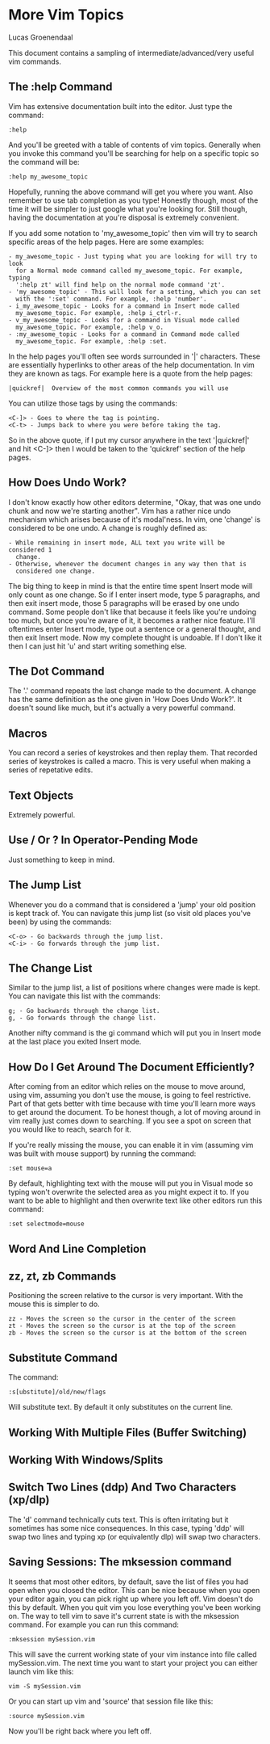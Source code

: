 More Vim Topics
===============
Lucas Groenendaal

This document contains a sampling of intermediate/advanced/very useful vim
commands.


The :help Command
-----------------
Vim has extensive documentation built into the editor. Just type the command:

    :help

And you'll be greeted with a table of contents of vim topics. Generally when
you invoke this command you'll be searching for help on a specific topic so
the command will be:

    :help my_awesome_topic

Hopefully, running the above command will get you where you want. Also
remember to use tab completion as you type! Honestly though, most of the time
it will be simpler to just google what you're looking for. Still though,
having the documentation at you're disposal is extremely convenient.

If you add some notation to 'my_awesome_topic' then vim will try to search
specific areas of the help pages. Here are some examples:

    - my_awesome_topic - Just typing what you are looking for will try to look
      for a Normal mode command called my_awesome_topic. For example, typing
      ':help zt' will find help on the normal mode command 'zt'.
    - 'my_awesome_topic' - This will look for a setting, which you can set
      with the ':set' command. For example, :help 'number'.
    - i_my_awesome_topic - Looks for a command in Insert mode called
      my_awesome_topic. For example, :help i_ctrl-r.
    - v_my_awesome_topic - Looks for a command in Visual mode called
      my_awesome_topic. For example, :help v_o.
    - :my_awesome_topic - Looks for a command in Command mode called
      my_awesome_topic. For example, :help :set.

In the help pages you'll often see words surrounded in '|' characters. These
are essentially hyperlinks to other areas of the help documentation. In vim
they are known as tags. For example here is a quote from the help pages:

    |quickref|	Overview of the most common commands you will use

You can utilize those tags by using the commands:

    <C-]> - Goes to where the tag is pointing.
    <C-t> - Jumps back to where you were before taking the tag.

So in the above quote, if I put my cursor anywhere in the text '|quickref|'
and hit <C-]> then I would be taken to the 'quickref' section of the help
pages.


How Does Undo Work?
-------------------
I don't know exactly how other editors determine, "Okay, that was one undo
chunk and now we're starting another". Vim has a rather nice undo mechanism
which arises because of it's modal'ness. In vim, one 'change' is considered to
be one undo. A change is roughly defined as:

    - While remaining in insert mode, ALL text you write will be considered 1
      change.
    - Otherwise, whenever the document changes in any way then that is
      considered one change.

The big thing to keep in mind is that the entire time spent Insert mode will
only count as one change. So if I enter insert mode, type 5 paragraphs, and
then exit insert mode, those 5 paragraphs will be erased by one undo command.
Some people don't like that because it feels like you're undoing too much, but
once you're aware of it, it becomes a rather nice feature. I'll oftentimes
enter Insert mode, type out a sentence or a general thought, and then exit
Insert mode. Now my complete thought is undoable. If I don't like it then I
can just hit 'u' and start writing something else.



The Dot Command
---------------
The '.' command repeats the last change made to the document. A change has the
same definition as the one given in 'How Does Undo Work?'. It doesn't sound
like much, but it's actually a very powerful command.


Macros
------
You can record a series of keystrokes and then replay them. That recorded series of
keystrokes is called a macro. This is very useful when making a series of
repetative edits.


Text Objects
------------
Extremely powerful.


Use / Or ? In Operator-Pending Mode
-----------------------------------
Just something to keep in mind.


The Jump List
-------------
Whenever you do a command that is considered a 'jump' your old position is
kept track of. You can navigate this jump list (so visit old places you've
been) by using the commands:

    <C-o> - Go backwards through the jump list.
    <C-i> - Go forwards through the jump list.


The Change List
---------------
Similar to the jump list, a list of positions where changes were made is kept.
You can navigate this list with the commands:

    g; - Go backwards through the change list.
    g, - Go forwards through the change list.

Another nifty command is the gi command which will put you in Insert mode at
the last place you exited Insert mode.


How Do I Get Around The Document Efficiently?
---------------------------------------------
After coming from an editor which relies on the mouse to move around, using
vim, assuming you don't use the mouse, is going to feel restrictive. Part of
that gets better with time because with time you'll learn more ways to get
around the document. To be honest though, a lot of moving around in vim really
just comes down to searching. If you see a spot on screen that you would like
to reach, search for it.

If you're really missing the mouse, you can enable it in vim (assuming vim was
built with mouse support) by running the command:

    :set mouse=a

By default, highlighting text with the mouse will put you in Visual mode so
typing won't overwrite the selected area as you might expect it to. If you
want to be able to highlight and then overwrite text like other editors run
this command:

    :set selectmode=mouse


Word And Line Completion
------------------------


zz, zt, zb Commands
-------------------
Positioning the screen relative to the cursor is very important. With the
mouse this is simpler to do.

    zz - Moves the screen so the cursor in the center of the screen
    zt - Moves the screen so the cursor is at the top of the screen
    zb - Moves the screen so the cursor is at the bottom of the screen


Substitute Command
------------------
The command:
    
    :s[ubstitute]/old/new/flags

Will substitute text. By default it only substitutes on the current line.


Working With Multiple Files (Buffer Switching)
----------------------------------------------


Working With Windows/Splits
---------------------------


Switch Two Lines (ddp) And Two Characters (xp/dlp)
--------------------------------------------------
The 'd' command technically cuts text. This is often irritating but it
sometimes has some nice consequences. In this case, typing 'ddp' will swap two
lines and typing xp (or equivalently dlp) will swap two characters.


Saving Sessions: The mksession command
--------------------------------------
It seems that most other editors, by default, save the list of files you had
open when you closed the editor. This can be nice because when you open your
editor again, you can pick right up where you left off. Vim doesn't do this by
default. When you quit vim you lose everything you've been working on. The way
to tell vim to save it's current state is with the mksession command. For
example you can run this command:

    :mksession mySession.vim

This will save the current working state of your vim instance into file called
mySession.vim. The next time you want to start your project you can either
launch vim like this:

    vim -S mySession.vim

Or you can start up vim and 'source' that session file like this:

    :source mySession.vim

Now you'll be right back where you left off.


